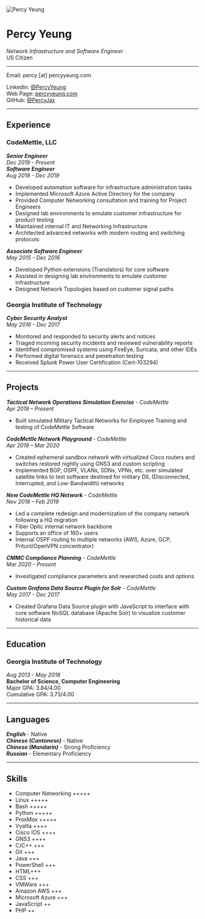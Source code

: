 ![Percy Yeung](https://percyyeung.com/static/images/redlogo200.png)
# Percy Yeung
_Network Infrastructure and Software Engineer_\
US Citizen

---

Email: percy [at] percyyeung.com

LinkedIn: [@PercyYeung](https://www.linkedin.com/in/percyyeung/)\
Web Page: [percyyeung.com](https://percyyeung.com)\
GitHub: [@PercyJax](https://github.com/PercyJax)

---

## Experience
### CodeMettle, LLC
***Senior Engineer***\
_Dec 2019 - Present_\
***Software Engineer***\
_Aug 2018 - Dec 2019_

- Developed automation software for infrastructure administration tasks
- Implemented Microsoft Azure Active Directory for the company
- Provided Computer Networking consultation and training for Project Engineers
- Designed lab environments to emulate customer infrastructure for product testing
- Maintained internal IT and Networking Infrastructure
- Architected advanced networks with modern routing and switching protocols

***Associate Software Engineer***\
_May 2015 - Dec 2016_
- Developed Python extensions (Translators) for core software
- Assisted in designing lab environments to emulate customer infrastructure
- Designed Network Topologies based on customer signal paths

### Georgia Institute of Technology
***Cyber Security Analyst***\
_May 2016 - Dec 2017_
- Monitored and responded to security alerts and notices
- Triaged incoming security incidents and reviewed vulnerability reports
- Identified compromised systems using FireEye, Suricata, and other IDEs
- Performed digital forensics and penetration testing
- Received Splunk Power User Certification (Cert-103294)

---

## Projects
***Tactical Network Operations Simulation Exercise*** - _CodeMettle_\
_Apr 2019 – Present_
- Built simulated Military Tactical Networks for Employee Training and testing of CodeMettle Software

***CodeMettle Network Playground*** - _CodeMettle_\
_Apr 2019 – Mar 2020_
- Created ephemeral sandbox network with virtualized Cisco routers and switches restored nightly using GNS3 and custom scripting
- Implemented BGP, OSPF, VLANs, SDNs, VPNs, etc. over simulated satellite links to test software destined for military DIL (Disconnected, Interrupted, and Low-Bandwidth) networks

***New CodeMettle HQ Network*** - _CodeMettle_\
_Nov 2018 – Feb 2019_
- Led a complete redesign and modernization of the company network following a HQ migration
- Fiber Optic internal network backbone
- Supports an office of 160+ users
- Internal OSPF routing to multiple networks (AWS, Azure, GCP, Pritunl/OpenVPN concentrator)

***CMMC Compliance Planning*** - _CodeMettle_\
_Mar 2020 - Present_
- Investigated compliance parameters and researched costs and options

***Custom Grafana Data Source Plugin for Solr*** - _CodeMettle_\
_May 2017 - Dec 2017_
- Created Grafana Data Source plugin with JavaScript to interface with core software NoSQL database (Apache Solr) to visualize customer historical data

---

## Education
### Georgia Institute of Technology
_Aug 2013 - May 2018_\
**Bachelor of Science, Computer Engineering**\
Major GPA: 3.84/4.00\
Cumulative GPA: 3.73/4.00

---

## Languages
***English*** - Native\
***Chinese (Cantonese)*** - Native\
***Chinese (Mandarin)*** - Strong Proficiency\
***Russian*** - Elementary Proficiency

---

## Skills
- Computer Networking +++++
- Linux +++++
- Bash +++++
- Python +++++
- ProxMox +++++
- Vyatta ++++
- Cisco IOS ++++
- GNS3 ++++
- C/C++ +++
- Git +++
- Java +++
- PowerShell +++
- HTML+++
- CSS +++
- VMWare +++
- Amazon AWS +++
- Microsoft Azure +++
- JavaScript ++
- PHP ++
